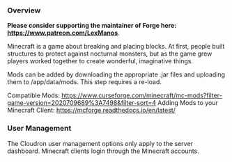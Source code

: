 ### Overview

**Please consider supporting the maintainer of Forge here: https://www.patreon.com/LexManos**.

Minecraft is a game about breaking and placing blocks. At first, people built structures to protect against nocturnal monsters, but as the game grew players worked together to create wonderful, imaginative things.

Mods can be added by downloading the appropriate .jar files and uploading them to /app/data/mods. This step requires a re-load.

Compatible Mods: https://www.curseforge.com/minecraft/mc-mods?filter-game-version=2020709689%3A7498&filter-sort=4
Adding Mods to your Minecraft Client: https://mcforge.readthedocs.io/en/latest/

### User Management

The Cloudron user management options only apply to the server dashboard. Minecraft clients login through the Minecraft accounts.
